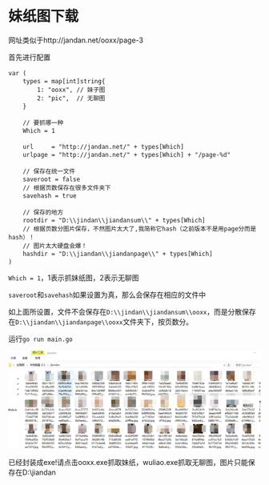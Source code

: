 # 妹纸图下载

网址类似于http://jandan.net/ooxx/page-3

首先进行配置
```
var (
	types = map[int]string{
		1: "ooxx", // 妹子图
		2: "pic",  // 无聊图
	}

	// 要抓哪一种
	Which = 1

	url     = "http://jandan.net/" + types[Which]
	urlpage = "http://jandan.net/" + types[Which] + "/page-%d"

	// 保存在统一文件
	saveroot = false
	// 根据页数保存在很多文件夹下
	savehash = true

	// 保存的地方
	rootdir = "D:\\jindan\\jiandansum\\" + types[Which]
	// 根据页数分图片保存，不然图片太大了,我简称它hash（之前版本不是用page分而是hash）！
	// 图片太大硬盘会爆！
	hashdir = "D:\\jiandan\\jiandanpage\\" + types[Which]
)
```

`Which = 1`，1表示抓妹纸图，2表示无聊图

`saveroot`和`savehash`如果设置为真，那么会保存在相应的文件中

如上面所设置，文件不会保存在`D:\\jindan\\jiandansum\\ooxx`，而是分散保存在`D:\\jiandan\\jiandanpage\\ooxx`文件夹下，按页数分。

运行`go run main.go`

![meizi.png](meizi.png)

已经封装成exe!请点击ooxx.exe抓取妹纸，wuliao.exe抓取无聊图，图片只能保存在D:\\jiandan